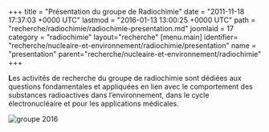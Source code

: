 +++
title = "Présentation du groupe de Radiochimie"
date = "2011-11-18 17:37:03 +0000 UTC"
lastmod = "2016-01-13 13:00:25 +0000 UTC"
path = "recherche/radiochimie/radiochimie-presentation.md"
joomlaid = 17
category = "radiochimie"
layout="recherche"
[menu.main]
  identifier= "recherche/nucleaire-et-environnement/radiochimie/presentation"
  name = "presentation"
  parent="recherche/nucleaire-et-environnement/radiochimie"
+++
<p><span><strong>L</strong>es activités de recherche du groupe de radiochimie sont dédiées aux questions fondamentales et appliquées en lien avec le comportement des substances radioactives dans l’environnement, dans le cycle électronucléaire et pour les applications médicales. </span></p>
<p><img src="images/groupe_2016.JPG" alt="groupe 2016"/></p>
<p> </p>
<p> </p>